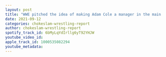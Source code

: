 ```yaml
---
layout: post
title: "WWE pitched the idea of making Adam Cole a manager in the main roster, PWI 500 list as Omega is number #1 and much more!"
date: 2021-09-12
categories: chokeslam-wrestling-report
author: chokeslam-wrestling-report
spotify_track_id: 6bMyLqYdIrllg6yT92YHJW
youtube_video_id: 
apple_track_id: 1000535082294
youtube_metadata: 
---
```

